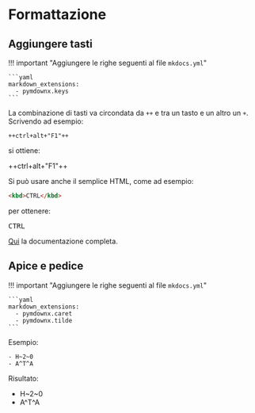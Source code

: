 # Formattazione

## Aggiungere tasti

!!! important "Aggiungere le righe seguenti al file `mkdocs.yml`"

    ```yaml
    markdown_extensions:
      - pymdownx.keys
    ```


La combinazione di tasti va circondata da `++` e tra un tasto e un altro un `+`. Scrivendo ad esempio:

```
++ctrl+alt+"F1"++
```

si ottiene:

++ctrl+alt+"F1"++

Si può usare anche il semplice HTML, come ad esempio:

```html
<kbd>CTRL</kbd>
```

per ottenere:

<kbd>CTRL</kbd>


[Qui](https://facelessuser.github.io/pymdown-extensions/extensions/keys/) la documentazione completa.

## Apice e pedice

!!! important "Aggiungere le righe seguenti al file `mkdocs.yml`"

    ```yaml
    markdown_extensions:
      - pymdownx.caret
      - pymdownx.tilde
    ```

Esempio:

```
- H~2~0
- A^T^A
```

Risultato:

- H~2~0
- A^T^A

